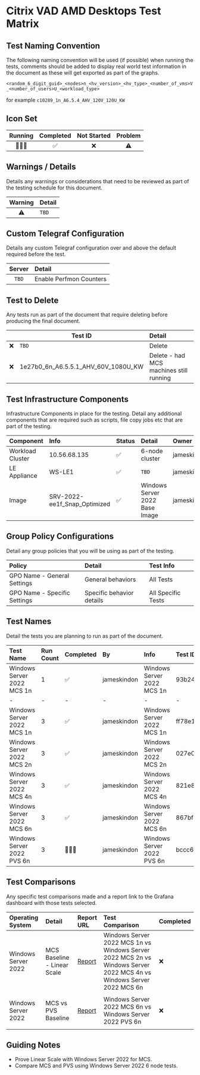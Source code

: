 # Citrix VAD AMD Desktops Test Matrix

## Test Naming Convention

The following naming convention will be used (if possible) when running the tests, comments should be added to display real world test information in the document as these will get exported as part of the graphs.

``<random_6_digit_guid>_<nodes>n_<hv_version>_<hv_type>_<number_of_vms>V_<number_of_users>U_<workload_type>``

for example ``c10289_1n_A6.5.4_AHV_120V_120U_KW``

## Icon Set

| Running | Completed | Not Started | Problem |
| :---: | :---: | :---: | :---: |
| 🏃🏻‍♂️ | ✅ | ❌ | ⚠️ |

## Warnings / Details

Details any warnings or considerations that need to be reviewed as part of the testing schedule for this document.

| Warning | Detail |
| :---: | :--- |
| ⚠️ | `TBD`|

## Custom Telegraf Configuration

Details any custom Telegraf configuration over and above the default required before the test.

| Server | Detail |
| :---: | :--- |
| `TBD` | Enable Perfmon Counters |

## Test to Delete

Any tests run as part of the document that require deleting before producing the final document.

| | Test ID | Detail |
| :---: | --- | :--- |
| ❌ | `TBD` | Delete |
| ❌ | 1e27b0_6n_A6.5.5.1_AHV_60V_1080U_KW | Delete - had MCS machines still running |

## Test Infrastructure Components

Infrastructure Components in place for the testing. Detail any additional components that are required such as scripts, file copy jobs etc that are part of the testing.

| Component | Info | Status | Detail | Owner | Tested | 
| :-- | :-- | :-- | :-- | :-- | :-- |
| Workload Cluster | 10.56.68.135 | ✅ | 6-node cluster | jameskindon | ✅ |
| LE Appliance | WS-LE1 | ✅ | `TBD` | jameskindon |  ✅ |
| Image | SRV-2022-ee1f_Snap_Optimized | ✅ | Windows Server 2022 Base Image | jameskindon | ✅ |

## Group Policy Configurations

Detail any group policies that you will be using as part of the testing.

| Policy | Detail | Test Info |
| :-- | :-- | :-- |
| GPO Name - General Settings | General behaviors | All Tests |
| GPO Name - Specific Settings | Specific behavior details | All Specific Tests |

## Test Names

Detail the tests you are planning to run as part of the document.

| Test Name | Run Count | Completed | By | Info | Test ID | Comment |
| :-- | :-- | :-- | :-- | :-- | :-- | :-- |
| Windows Server 2022 MCS 1n | 1 | ✅ | jameskindon | Windows Server 2022 MCS 1n | 93b24b_1n_A6.5.5.1_AHV_10V_180U_KW | ws2022_amd_mcs_1n_A6.5.5_AHV_10V_180U_KW_dt |
| - | - | - | - | - | - | - |
| Windows Server 2022 MCS 1n | 3 | ✅ | jameskindon | Windows Server 2022 MCS 1n | ff78e1_1n_A6.5.5.1_AHV_10V_180U_KW | ws2022_amd_mcs_1n_A6.5.5_AHV_10V_180U_KW |
| Windows Server 2022 MCS 2n | 3 | ✅ | jameskindon | Windows Server 2022 MCS 2n | 027e07_2n_A6.5.5.1_AHV_20V_360U_KW | ws2022_amd_mcs_2n_A6.5.5_AHV_20V_360U_KW |
| Windows Server 2022 MCS 4n | 3 | ✅ | jameskindon | Windows Server 2022 MCS 4n | 821e80_4n_A6.5.5.1_AHV_40V_720U_KW | ws2022_amd_mcs_4n_A6.5.5_AHV_40V_720U_KW |
| Windows Server 2022 MCS 6n | 3 | ✅ | jameskindon | Windows Server 2022 MCS 6n | 867bf4_6n_A6.5.5.1_AHV_60V_1080U_KW | ws2022_amd_mcs_6n_A6.5.5_AHV_60V_1080U_KW |
| Windows Server 2022 PVS 6n | 3 | 🏃🏻‍♂️ | jameskindon | Windows Server 2022 PVS 6n | bccc6c_6n_A6.5.5.1_AHV_60V_1080U_KW | ws2022_amd_pvs_6n_A6.5.5_AHV_60V_1080U_KW |

## Test Comparisons

Any specific test comparisons made and a report link to the Grafana dashboard with those tests selected.

| Operating System | Detail | Report URL | Test Comparison | Completed |
| :-- | :-- | :-- | :-- | :-- |
| Windows Server 2022 | MCS Baseline - Linear Scale | [Report](http://10.57.64.101:3000/d/N5tnL9EVk/login-documents-v3?orgId=1&var-Bucketname=LoginDocuments&var-Bootbucket=BootBucket&var-Year=2024&var-Month=04&var-Month=05&var-Month=03&var-DocumentName=RA-2020-Len-AMD&var-Run=867bf4_6n_A6.5.5.1_AHV_60V_1080U_KW_Run2&var-Run=027e07_2n_A6.5.5.1_AHV_20V_360U_KW_Run2&var-Run=821e80_4n_A6.5.5.1_AHV_40V_720U_KW_Run2&var-Run=ff78e1_1n_A6.5.5.1_AHV_10V_180U_KW_Run2&var-Naming=Comment&var-Comment=ws2022_amd_mcs_6n_A6.5.5_AHV_60V_1080U_KW&var-Comment=ws2022_amd_mcs_4n_A6.5.5_AHV_40V_720U_KW&var-Comment=ws2022_amd_mcs_2n_A6.5.5_AHV_20V_360U_KW&var-Comment=ws2022_amd_mcs_1n_A6.5.5_AHV_10V_180U_KW&var-Testname=867bf4_6n_A6.5.5.1_AHV_60V_1080U_KW&var-Testname=027e07_2n_A6.5.5.1_AHV_20V_360U_KW&var-Testname=821e80_4n_A6.5.5.1_AHV_40V_720U_KW&var-Testname=ff78e1_1n_A6.5.5.1_AHV_10V_180U_KW) | Windows Server 2022 MCS 1n vs Windows Server 2022 MCS 2n vs Windows Server 2022 MCS 4n vs Windows Server 2022 MCS 6n | ❌ |
| | | | |
| Windows Server 2022 | MCS vs PVS Baseline | [Report](http://10.57.64.101:3000/d/N5tnL9EVk/login-documents-v3?orgId=1&var-Bucketname=LoginDocuments&var-Bootbucket=BootBucket&var-Year=2024&var-Month=04&var-Month=05&var-Month=03&var-DocumentName=RA-2020-Len-AMD&var-Run=867bf4_6n_A6.5.5.1_AHV_60V_1080U_KW_Run2&var-Run=bccc6c_6n_A6.5.5.1_AHV_60V_1080U_KW_Run2&var-Naming=Comment&var-Comment=ws2022_amd_mcs_6n_A6.5.5_AHV_60V_1080U_KW&var-Comment=ws2022_amd_pvs_6n_A6.5.5_AHV_60V_1080U_KW&var-Testname=867bf4_6n_A6.5.5.1_AHV_60V_1080U_KW&var-Testname=bccc6c_6n_A6.5.5.1_AHV_60V_1080U_KW&from=1672534800000&to=1672538820000) | Windows Server 2022 MCS 6n vs Windows Server 2022 PVS 6n | ❌ |
| | | | |

## Guiding Notes

- Prove Linear Scale with Windows Server 2022 for MCS.
- Compare MCS and PVS using Windows Server 2022 6 node tests.

